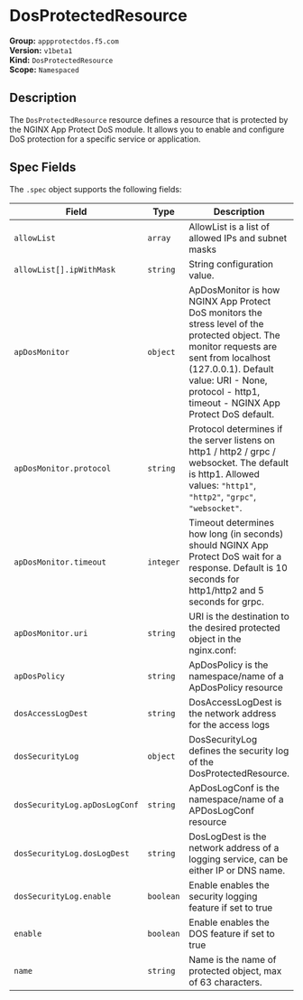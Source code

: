 # DosProtectedResource

**Group:** `appprotectdos.f5.com`  
**Version:** `v1beta1`  
**Kind:** `DosProtectedResource`  
**Scope:** `Namespaced`

## Description

The `DosProtectedResource` resource defines a resource that is protected by the NGINX App Protect DoS module. It allows you to enable and configure DoS protection for a specific service or application.

## Spec Fields

The `.spec` object supports the following fields:

| Field | Type | Description |
|---|---|---|
| `allowList` | `array` | AllowList is a list of allowed IPs and subnet masks |
| `allowList[].ipWithMask` | `string` | String configuration value. |
| `apDosMonitor` | `object` | ApDosMonitor is how NGINX App Protect DoS monitors the stress level of the protected object. The monitor requests are sent from localhost (127.0.0.1). Default value: URI - None, protocol - http1, timeout - NGINX App Protect DoS default. |
| `apDosMonitor.protocol` | `string` | Protocol determines if the server listens on http1 / http2 / grpc / websocket. The default is http1. Allowed values: `"http1"`, `"http2"`, `"grpc"`, `"websocket"`. |
| `apDosMonitor.timeout` | `integer` | Timeout determines how long (in seconds) should NGINX App Protect DoS wait for a response. Default is 10 seconds for http1/http2 and 5 seconds for grpc. |
| `apDosMonitor.uri` | `string` | URI is the destination to the desired protected object in the nginx.conf: |
| `apDosPolicy` | `string` | ApDosPolicy is the namespace/name of a ApDosPolicy resource |
| `dosAccessLogDest` | `string` | DosAccessLogDest is the network address for the access logs |
| `dosSecurityLog` | `object` | DosSecurityLog defines the security log of the DosProtectedResource. |
| `dosSecurityLog.apDosLogConf` | `string` | ApDosLogConf is the namespace/name of a APDosLogConf resource |
| `dosSecurityLog.dosLogDest` | `string` | DosLogDest is the network address of a logging service, can be either IP or DNS name. |
| `dosSecurityLog.enable` | `boolean` | Enable enables the security logging feature if set to true |
| `enable` | `boolean` | Enable enables the DOS feature if set to true |
| `name` | `string` | Name is the name of protected object, max of 63 characters. |
